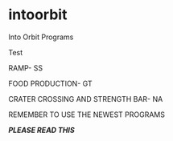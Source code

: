 # intoorbit
Into Orbit Programs

Test

RAMP- SS

FOOD PRODUCTION- GT

CRATER CROSSING AND STRENGTH BAR- NA

REMEMBER TO USE THE NEWEST PROGRAMS

***********PLEASE READ THIS***********
